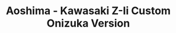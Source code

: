 ---
layout: product
title: "Aoshima - Kawasaki Z-Ii Custom Onizuka Version"
price: "TBA" 
desc: "N/A"
img_path: "/assets/img/AO05606.jpg"
brand: "N/A"
available: false
special_offer: false
new: false
soon: false
cat: "010000"
subcat: "013700"
subsubcat: "0N/A"
sifra: "AO05606"
popular: true
---